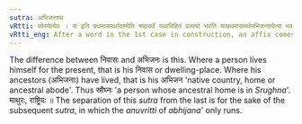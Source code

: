 ```yaml
---
sutra: अभिजनश्च
vRtti: सोस्येत्येव । स इति प्रथमासमर्थादस्येति षष्ठ्यर्थे यथाविहितं प्रत्ययो भवति यत्प्रथमासमर्थमभिजनश्चेत्स भवति ॥
vRtti_eng: After a word in the 1st case in construction, an affix comes in the sense of \"this is his mother-land\".
---
```

The difference between निवासः and अभिजनः is this. Where a person lives himself for the present, that is his निवास or dwelling-place. Where his ancestors (अभिजनाः) have lived, that is his अभिजन 'native country, home or ancestral abode'. Thus स्रौघ्नः 'a person whose ancestral home is in _Srughna_'. माथुरः, राष्ट्रियः ॥ The separation of this _sutra_ from the last is for the sake of the subsequent _sutra_, in which the _anuvritti_ of _abhijana_' only runs.
